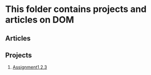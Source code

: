 # This folder contains projects and articles on DOM

## Articles


## Projects
1. [Assignment1,2,3](./Assignment1/)
